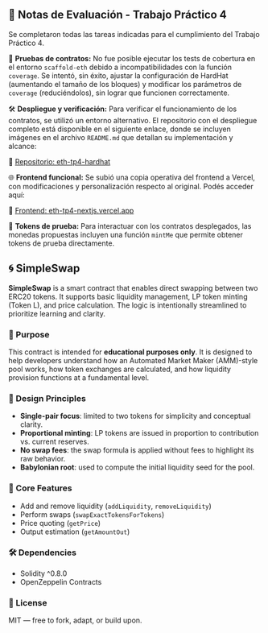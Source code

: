 ## 📄 Notas de Evaluación - Trabajo Práctico 4

Se completaron todas las tareas indicadas para el cumplimiento del Trabajo Práctico 4.

🧪 **Pruebas de contratos:**
No fue posible ejecutar los tests de cobertura en el entorno `scaffold-eth` debido a incompatibilidades con la función `coverage`. Se intentó, sin éxito, ajustar la configuración de HardHat (aumentando el tamaño de los bloques) y modificar los parámetros de `coverage` (reduciéndolos), sin lograr que funcionen correctamente.

🛠️ **Despliegue y verificación:**
Para verificar el funcionamiento de los contratos, se utilizó un entorno alternativo. El repositorio con el despliegue completo está disponible en el siguiente enlace, donde se incluyen imágenes en el archivo `README.md` que detallan su implementación y alcance:

🔗 [Repositorio: eth-tp4-hardhat](https://github.com/Javier-Espi/eth-tp4-hardhat)

🌐 **Frontend funcional:**
Se subió una copia operativa del frontend a Vercel, con modificaciones y personalización respecto al original. Podés acceder aquí:

🔗 [Frontend: eth-tp4-nextjs.vercel.app](https://eth-tp4-nextjs.vercel.app/)

🧫 **Tokens de prueba:**
Para interactuar con los contratos desplegados, las monedas propuestas incluyen una función `mintMe` que permite obtener tokens de prueba directamente.


## 🌀 SimpleSwap

**SimpleSwap** is a smart contract that enables direct swapping between two ERC20 tokens. It supports basic liquidity management, LP token minting (Token L), and price calculation. The logic is intentionally streamlined to prioritize learning and clarity.

### 🎯 Purpose

This contract is intended for **educational purposes only**. It is designed to help developers understand how an Automated Market Maker (AMM)-style pool works, how token exchanges are calculated, and how liquidity provision functions at a fundamental level.

### 🧱 Design Principles

- **Single-pair focus**: limited to two tokens for simplicity and conceptual clarity.
- **Proportional minting**: LP tokens are issued in proportion to contribution vs. current reserves.
- **No swap fees**: the swap formula is applied without fees to highlight its raw behavior.
- **Babylonian root**: used to compute the initial liquidity seed for the pool.

### 🚀 Core Features

- Add and remove liquidity (`addLiquidity`, `removeLiquidity`)
- Perform swaps (`swapExactTokensForTokens`)
- Price quoting (`getPrice`)
- Output estimation (`getAmountOut`)

### 🛠️ Dependencies

- Solidity ^0.8.0
- OpenZeppelin Contracts

### 📄 License

MIT — free to fork, adapt, or build upon.
